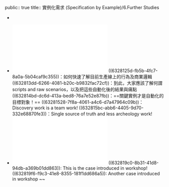 public:: true
title:: 實例化需求 (Specification by Example)/6.Further Studies

- >
- ![A-lovestory-of-SbE.pdf](../assets/specificationbyexamplealovestory_1663570326938_0.pdf)
  ((6328125d-fb5b-4fc7-8a0a-5b04caf9c355))：如何快速了解目前生產線上的行為及商業邏輯
  ((632813dd-6266-4081-b20c-b9832fac72cf))：到此，大家應該了解何謂 scripts and raw scenarios，以及把這些自動化後的結果與痛點
  ((632814bd-dc6d-413a-bed8-76a7e52e87fb))：==關鍵實例才是自動化的目標對象！==
  ((63281528-7f8a-4061-a4c6-d7a47964c09b))：Discovery work is a team work!
  ((632815bc-abb6-4405-9d70-332e68870fe3))：Single source of truth and less archeology work!
- ![SbE-sample-cases.pdf](../assets/SbE-samples_1663572330429_0.pdf)
  ((632819c0-8b31-41d8-94db-a369b01dd863)): This is the case introduced in workshop!
  ((632819f6-f9c3-41e8-8355-181f1dd686a5)): Another case introduced in workshop ~~